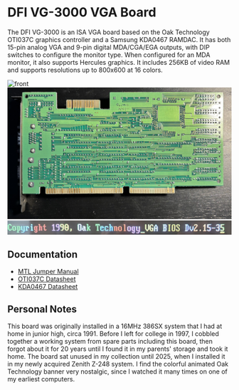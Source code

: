 # DFI VG-3000 VGA Board

The DFI VG-3000 is an ISA VGA board based on the Oak Technology OTI037C graphics controller and a Samsung KDA0467 RAMDAC.  It has both 15-pin analog VGA and 9-pin digital MDA/CGA/EGA outputs, with DIP switches to configure the monitor type. When configured for an MDA monitor, it also supports Hercules graphics. It includes 256KB of video RAM and supports resolutions up to 800x600 at 16 colors.

![front](front.jpeg)
![back](back.jpeg)
![bios banner](banner.jpeg)

## Documentation
- [MTL Jumper Manual](VG-3000.pdf)
- [OTI037C Datasheet](OTI037C.pdf)
- [KDA0467 Datasheet](KDA0476.pdf)

## Personal Notes

This board was originally installed in a 16MHz 386SX system that I had at home in junior high, circa 1991. Before I left for college in 1997, I cobbled together a working system from spare parts including this board, then forgot about it for 20 years until I found it in my parents' storage and took it home. The board sat unused in my collection until 2025, when I installed it in my newly acquired Zenith Z-248 system. I find the colorful animated Oak Technology banner very nostalgic, since I watched it many times on one of my earliest computers.